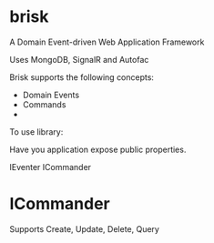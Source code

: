 brisk
======
A Domain Event-driven Web Application Framework 

Uses MongoDB, SignalR and Autofac

Brisk supports the following concepts:

* Domain Events
* Commands
* 

To use library: 

Have you application expose public properties.

IEventer
ICommander


# ICommander

Supports Create, Update, Delete, Query

